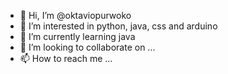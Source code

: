 - 👋 Hi, I’m @oktaviopurwoko
- 👀 I’m interested in python, java, css and arduino
- 🌱 I’m currently learning java 
- 💞️ I’m looking to collaborate on ...
- 📫 How to reach me ...

<!---
oktaviopurwoko/oktaviopurwoko is a ✨ special ✨ repository because its `README.md` (this file) appears on your GitHub profile.
You can click the Preview link to take a look at your changes.
--->
